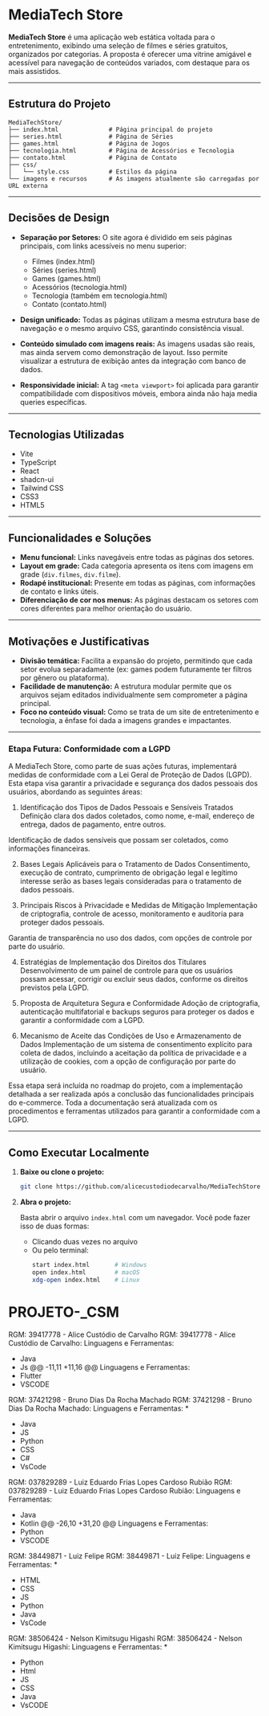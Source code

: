# MediaTech Store

**MediaTech Store** é uma aplicação web estática voltada para o entretenimento, exibindo uma seleção de filmes e séries gratuitos, organizados por categorias. A proposta é oferecer uma vitrine amigável e acessível para navegação de conteúdos variados, com destaque para os mais assistidos.

---

## Estrutura do Projeto

```
MediaTechStore/
├── index.html              # Página principal do projeto
├── series.html             # Página de Séries
├── games.html              # Página de Jogos 
├── tecnologia.html         # Página de Acessórios e Tecnologia
├── contato.html            # Página de Contato
├── css/
│   └── style.css           # Estilos da página
└── imagens e recursos      # As imagens atualmente são carregadas por URL externa
```

---

## Decisões de Design

- **Separação por Setores:** O site agora é dividido em seis páginas principais, com links acessíveis no menu superior:
  - Filmes (index.html)
  - Séries (series.html)
  - Games (games.html)
  - Acessórios (tecnologia.html)
  - Tecnologia (também em tecnologia.html)
  - Contato (contato.html)

- **Design unificado:** Todas as páginas utilizam a mesma estrutura base de navegação e o mesmo arquivo CSS, garantindo consistência visual.
- **Conteúdo simulado com imagens reais:** As imagens usadas são reais, mas ainda servem como demonstração de layout. Isso permite visualizar a estrutura de exibição antes da integração com banco de dados.
- **Responsividade inicial:** A tag `<meta viewport>` foi aplicada para garantir compatibilidade com dispositivos móveis, embora ainda não haja media queries específicas.

---

## Tecnologias Utilizadas

- Vite
- TypeScript
- React
- shadcn-ui
- Tailwind CSS
- CSS3
- HTML5     

---

## Funcionalidades e Soluções

- **Menu funcional:** Links navegáveis entre todas as páginas dos setores.
- **Layout em grade:** Cada categoria apresenta os itens com imagens em grade (`div.filmes`, `div.filme`).
- **Rodapé institucional:** Presente em todas as páginas, com informações de contato e links úteis.
- **Diferenciação de cor nos menus:** As páginas destacam os setores com cores diferentes para melhor orientação do usuário.

---

## Motivações e Justificativas

- **Divisão temática:** Facilita a expansão do projeto, permitindo que cada setor evolua separadamente (ex: games podem futuramente ter filtros por gênero ou plataforma).
- **Facilidade de manutenção:** A estrutura modular permite que os arquivos sejam editados individualmente sem comprometer a página principal.
- **Foco no conteúdo visual:** Como se trata de um site de entretenimento e tecnologia, a ênfase foi dada a imagens grandes e impactantes.

---

### Etapa Futura: Conformidade com a LGPD
A MediaTech Store, como parte de suas ações futuras, implementará medidas de conformidade com a Lei Geral de Proteção de Dados (LGPD). Esta etapa visa garantir a privacidade e segurança dos dados pessoais dos usuários, abordando as seguintes áreas:

1. Identificação dos Tipos de Dados Pessoais e Sensíveis Tratados
Definição clara dos dados coletados, como nome, e-mail, endereço de entrega, dados de pagamento, entre outros.

Identificação de dados sensíveis que possam ser coletados, como informações financeiras.

2. Bases Legais Aplicáveis para o Tratamento de Dados
Consentimento, execução de contrato, cumprimento de obrigação legal e legítimo interesse serão as bases legais consideradas para o tratamento de dados pessoais.

3. Principais Riscos à Privacidade e Medidas de Mitigação
Implementação de criptografia, controle de acesso, monitoramento e auditoria para proteger dados pessoais.

Garantia de transparência no uso dos dados, com opções de controle por parte do usuário.

4. Estratégias de Implementação dos Direitos dos Titulares
Desenvolvimento de um painel de controle para que os usuários possam acessar, corrigir ou excluir seus dados, conforme os direitos previstos pela LGPD.

5. Proposta de Arquitetura Segura e Conformidade
Adoção de criptografia, autenticação multifatorial e backups seguros para proteger os dados e garantir a conformidade com a LGPD.

6. Mecanismo de Aceite das Condições de Uso e Armazenamento de Dados
Implementação de um sistema de consentimento explícito para coleta de dados, incluindo a aceitação da política de privacidade e a utilização de cookies, com a opção de configuração por parte do usuário.

Essa etapa será incluída no roadmap do projeto, com a implementação detalhada a ser realizada após a conclusão das funcionalidades principais do e-commerce. Toda a documentação será atualizada com os procedimentos e ferramentas utilizados para garantir a conformidade com a LGPD.

---

## Como Executar Localmente

1. **Baixe ou clone o projeto:**

   ```bash
   git clone https://github.com/alicecustodiodecarvalho/MediaTechStore-proj.git
   ```

2. **Abra o projeto:**

   Basta abrir o arquivo `index.html` com um navegador. Você pode fazer isso de duas formas:

   - Clicando duas vezes no arquivo
   - Ou pelo terminal:
     ```bash
     start index.html       # Windows
     open index.html        # macOS
     xdg-open index.html    # Linux
     ```



# PROJETO-_CSM

RGM: 39417778 - Alice Custódio de Carvalho
RGM: 39417778 - Alice Custódio de Carvalho: 
Linguagens e Ferramentas:
* Java
* Js
@@ -11,11 +11,16 @@ Linguagens e Ferramentas:
* Flutter
* VSCODE

RGM: 37421298 - Bruno Dias Da Rocha Machado
RGM: 37421298 - Bruno Dias Da Rocha Machado: 
Linguagens e Ferramentas:
* 
* Java
* JS
* Python
* CSS
* C#
* VsCode

RGM: 037829289 - Luiz Eduardo Frias Lopes Cardoso Rubião
RGM: 037829289 - Luiz Eduardo Frias Lopes Cardoso Rubião: 
Linguagens e Ferramentas:
* Java
* Kotlin
@@ -26,10 +31,20 @@ Linguagens e Ferramentas:
* Python
* VSCODE

RGM: 38449871 - Luiz Felipe
RGM: 38449871 - Luiz Felipe: 
Linguagens e Ferramentas:
*
* HTML
* CSS
* JS
* Python
* Java
* VsCode

RGM: 38506424 - Nelson Kimitsugu Higashi
RGM: 38506424 - Nelson Kimitsugu Higashi: 
Linguagens e Ferramentas:
*
* Python
* Html
* JS
* CSS
* Java
* VsCODE
